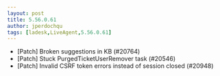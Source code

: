 ```yaml
---
layout: post
title: 5.56.0.61
author: jperdochqu
tags: [ladesk,LiveAgent,5.56.0.61]
---
```

- [Patch] Broken suggestions in KB (#20764)
- [Patch] Stuck PurgedTicketUserRemover task (#20546)
- [Patch] Invalid CSRF token errors instead of session closed (#20948)
